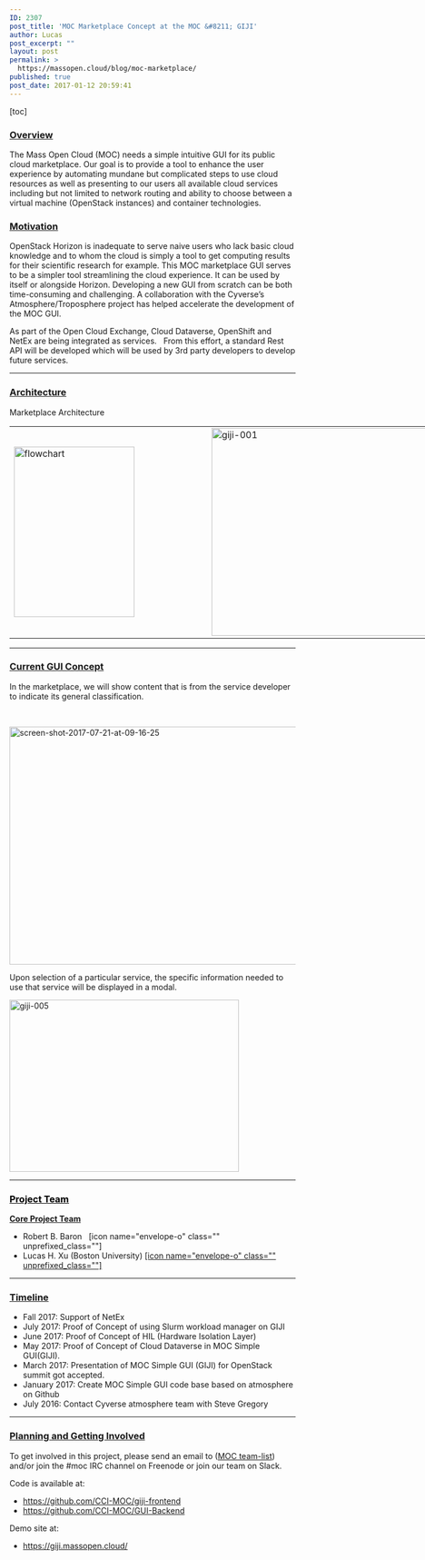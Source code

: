 ```yaml
---
ID: 2307
post_title: 'MOC Marketplace Concept at the MOC &#8211; GIJI'
author: Lucas
post_excerpt: ""
layout: post
permalink: >
  https://massopen.cloud/blog/moc-marketplace/
published: true
post_date: 2017-01-12 20:59:41
---
```

[toc]
<h3><span style="text-decoration: underline;"><strong>Overview</strong></span></h3>
<span class="author-a-z69ziz76zz85zz71z21qmpfoz85zz78zao">The Mass Open Cloud (MOC) needs a simple intuitive GUI for its public cloud marketplace</span><span class="author-a-c7d1gz122zvz79zez80zz72zjeo6z80z">. Our goal is to provide a tool to enh</span><span class="author-a-iz69zbnp6vz89zmz87zz75zz77zr8z85zz85z">a</span><span class="author-a-c7d1gz122zvz79zez80zz72zjeo6z80z">nce the user experience by automating mundane but complicated steps to use cloud resources as well as presenting to our users all available cloud services including but not limited to network routing and ability to choose between a virtual machine (OpenStack instances) and container technologies. </span>
<h3><span style="text-decoration: underline;"><strong>Motivation</strong></span></h3>
<span class="author-a-z69ziz76zz85zz71z21qmpfoz85zz78zao">OpenStack Horizon is inadequate to serve naive users who lack basic cloud knowledge and to whom the cloud is simply a tool to get computing results for their scientific research for example. </span><span class="author-a-c7d1gz122zvz79zez80zz72zjeo6z80z">This MOC marketplace GUI serves to be a simpler tool streamlining the cloud experience. It can be used by itself or alongside Horizon. </span><span class="author-a-z69ziz76zz85zz71z21qmpfoz85zz78zao">Developing a new GUI from scratch can be both time-consuming and challenging. A collaboration with the Cyverse’s Atmosphere/Troposphere project </span><span class="author-a-c7d1gz122zvz79zez80zz72zjeo6z80z">has helped</span><span class="author-a-z69ziz76zz85zz71z21qmpfoz85zz78zao"> accelerat</span><span class="author-a-c7d1gz122zvz79zez80zz72zjeo6z80z">e</span><span class="author-a-z69ziz76zz85zz71z21qmpfoz85zz78zao"> the development of the MOC GUI. </span>

As part of the Open Cloud Exchange, Cloud Dataverse, OpenShift and NetEx are being integrated as services.   From this effort, a standard Rest API will be developed which will be used by 3rd party developers to develop future services.

<hr />

<h3><span style="text-decoration: underline;"><strong>Architecture</strong></span></h3>
Marketplace Architecture
<table style="width: 917px;">
<tbody>
<tr>
<td style="width: 342.9375px;"><img class="alignnone size-medium wp-image-2386" src="https://massopen.cloud/wp-content/uploads/2017/01/flowchart-212x300.png" alt="flowchart" width="212" height="300" /></td>
<td style="width: 559.0625px;"><img class="alignnone wp-image-2512" src="https://massopen.cloud/wp-content/uploads/2017/01/giji.001-300x225.png" alt="giji-001" width="488" height="366" /></td>
</tr>
</tbody>
</table>

<hr />

<h3><span style="text-decoration: underline;"><strong>Current GUI Concept</strong></span></h3>
In the marketplace, we will show content that is from the service developer to indicate its general classification.

&nbsp;

<img class="alignnone wp-image-2783" src="https://massopen.cloud/wp-content/uploads/2017/01/Screen-Shot-2017-07-21-at-09.16.25.png" alt="screen-shot-2017-07-21-at-09-16-25" width="686" height="419" />

Upon selection of a particular service, the specific information needed to use that service will be displayed in a modal.

<img class="alignnone wp-image-2515" src="https://massopen.cloud/wp-content/uploads/2017/01/giji.005-300x225.png" alt="giji-005" width="404" height="303" />

<hr />

<h3 style="color: #000000;"><span style="text-decoration: underline;"><strong><span style="color: #000000; text-decoration: underline;">Project Team</span></strong></span></h3>
<strong><span style="text-decoration: underline;">Core Project Team</span></strong>
<ul>
 	<li>Robert B. Baron   [icon name="envelope-o" class="" unprefixed_class=""]</li>
 	<li>Lucas H. Xu (Boston University) <a href="mailto:xuh@bu.edu">[icon name="envelope-o" class="" unprefixed_class=""]</a></li>
</ul>

<hr />

<h3><span style="text-decoration: underline;"><strong>Timeline</strong></span></h3>
<ul>
 	<li>Fall 2017: Support of NetEx</li>
 	<li>July 2017: Proof of Concept of using Slurm workload manager on GIJI</li>
 	<li>June 2017: Proof of Concept of HIL (Hardware Isolation Layer)</li>
 	<li>May 2017: Proof of Concept of Cloud Dataverse in MOC Simple GUI(GIJI).</li>
 	<li>March 2017: Presentation of MOC Simple GUI (GIJI) for OpenStack summit got accepted.</li>
 	<li>January 2017: Create MOC Simple GUI code base based on atmosphere on Github</li>
 	<li>July 2016: Contact Cyverse atmosphere team with Steve Gregory</li>
</ul>

<hr />

<h3><strong><span style="text-decoration: underline;">Planning and Getting Involved</span></strong></h3>
To get involved in this project, please send an email to (<a href="mailto:team@lists.massopen.cloud">MOC team-list</a>) and/or join the #moc IRC channel on Freenode or join our team on Slack.

Code is available at:
<ul>
 	<li><a href="https://github.com/CCI-MOC/giji-frontend">https://github.com/CCI-MOC/giji-frontend</a></li>
 	<li><a href="https://github.com/CCI-MOC/giji-backend">https://github.com/CCI-MOC/GUI-Backend</a></li>
</ul>
Demo site at:
<ul>
 	<li><a href="https://giji.massopen.cloud/">https://giji.massopen.cloud/</a></li>
</ul>